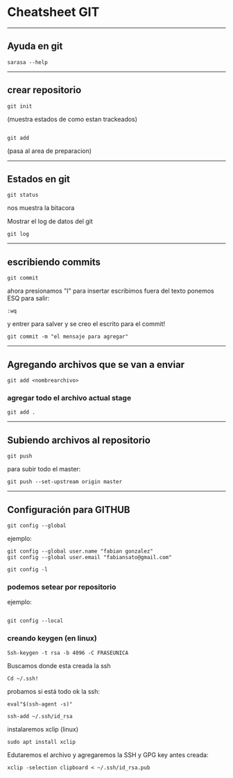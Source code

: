 # Cheatsheet GIT


------------------------------
## Ayuda en git
```git
sarasa --help
```


------------------------------
## crear repositorio 
```git
git init
```


(muestra estados de como estan trackeados)

```git

git add 
```
(pasa al area de preparacion)

------------------------------
## Estados en git
```git
git status 
```


nos muestra la bitacora

Mostrar el log de datos del git
```git
git log
```

------------------------------
## escribiendo commits
```git
git commit
```
ahora presionamos "I" para insertar
escribimos fuera del texto
ponemos ESQ
para salir:
```
:wq
```
y entrer para salver y se creo el escrito para el commit!


```git
git commit -m "el mensaje para agregar"
```
------------------------------
## Agregando archivos que se van a enviar
```git
git add <nombrearchivo>
```

### agregar todo el archivo actual stage

```git
git add .
```



------------------------------
## Subiendo archivos al repositorio
```git
git push
```

para subir todo el master:
```git
git push --set-upstream origin master
```

------------------------------
## Configuración para GITHUB

```git
git config --global
```
ejemplo:

```
git config --global user.name "fabian gonzalez"
git config --global user.email "fabiansato@gmail.com"

git config -l
```
### podemos setear por repositorio 
ejemplo:
```git

git config --local
```

### creando keygen (en linux)
```git
Ssh-keygen -t rsa -b 4096 -C FRASEUNICA
```
Buscamos donde esta creada la ssh
```git
Cd ~/.ssh!
```

probamos si está todo ok la ssh:
```git
eval"$(ssh-agent -s)"
```

```git
ssh-add ~/.ssh/id_rsa
```

instalaremos xclip (linux)
```git
sudo apt install xclip
```
Edutaremos el archivo y agregaremos la SSH y GPG key antes creada:
```git
xclip -selection clipboard < ~/.ssh/id_rsa.pub
```


